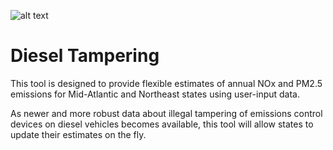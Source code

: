 ![alt text](https://github.com/geojenn/Diesel-Tampering/Diesel-tampering-tool/www/MARAMA_logo_small2.png?raw=true)

# Diesel Tampering
 
This tool is designed to provide flexible estimates of annual NOx and PM2.5 emissions for Mid-Atlantic and Northeast states using user-input data. 

As newer and more robust data about illegal tampering of emissions control devices on diesel vehicles becomes available, this tool will allow states to update their estimates on the fly.


